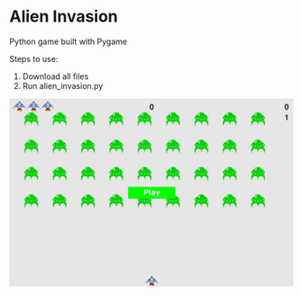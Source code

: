 # Alien Invasion
Python game built with Pygame

Steps to use:
1) Download all files
2) Run alien_invasion.py 

![ScreenShot](Alien.jpg)
